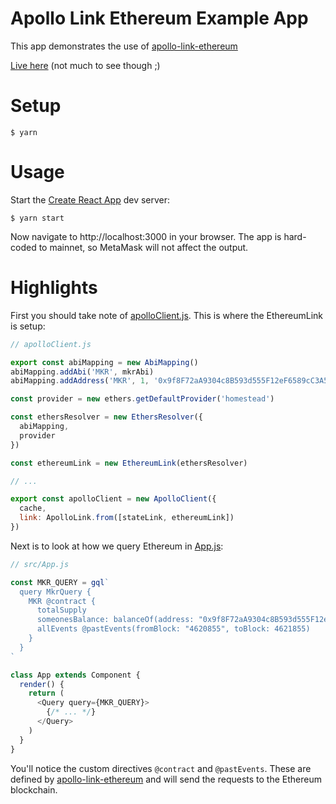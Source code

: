 # Apollo Link Ethereum Example App

This app demonstrates the use of [apollo-link-ethereum](https://github.com/DeltaCamp/apollo-link-ethereum)

[Live here](https://sharp-noether-f25189.netlify.com/) (not much to see though ;)

# Setup

```
$ yarn
```

# Usage

Start the [Create React App](https://github.com/facebook/create-react-app) dev server:

```
$ yarn start
```

Now navigate to http://localhost:3000 in your browser.  The app is hard-coded to mainnet, so MetaMask will not affect the output.

# Highlights

First you should take note of [apolloClient.js](src/apolloClient.js).  This is where the EthereumLink is setup:

```javascript
// apolloClient.js

export const abiMapping = new AbiMapping()
abiMapping.addAbi('MKR', mkrAbi)
abiMapping.addAddress('MKR', 1, '0x9f8F72aA9304c8B593d555F12eF6589cC3A579A2')

const provider = new ethers.getDefaultProvider('homestead')

const ethersResolver = new EthersResolver({
  abiMapping,
  provider
})

const ethereumLink = new EthereumLink(ethersResolver)

// ...

export const apolloClient = new ApolloClient({
  cache,
  link: ApolloLink.from([stateLink, ethereumLink])
})
```

Next is to look at how we query Ethereum in [App.js](src/App.js):

```javascript
// src/App.js

const MKR_QUERY = gql`
  query MkrQuery {
    MKR @contract {
      totalSupply
      someonesBalance: balanceOf(address: "0x9f8F72aA9304c8B593d555F12eF6589cC3A579A2")
      allEvents @pastEvents(fromBlock: "4620855", toBlock: 4621855)
    }
  }
`

class App extends Component {
  render() {
    return (
      <Query query={MKR_QUERY}>
        {/* ... */}
      </Query>
    )
  }
}
```

You'll notice the custom directives `@contract` and `@pastEvents`.  These are defined by [apollo-link-ethereum](https://github.com/DeltaCamp/apollo-link-ethereum) and will send the requests to the Ethereum blockchain.
